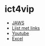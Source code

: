 # ict4vip

* [JAWS](jaws.md)
* [Lijst met links](links.md)
* [Youtube](youtube.md)
* [Excel](excel.md)







